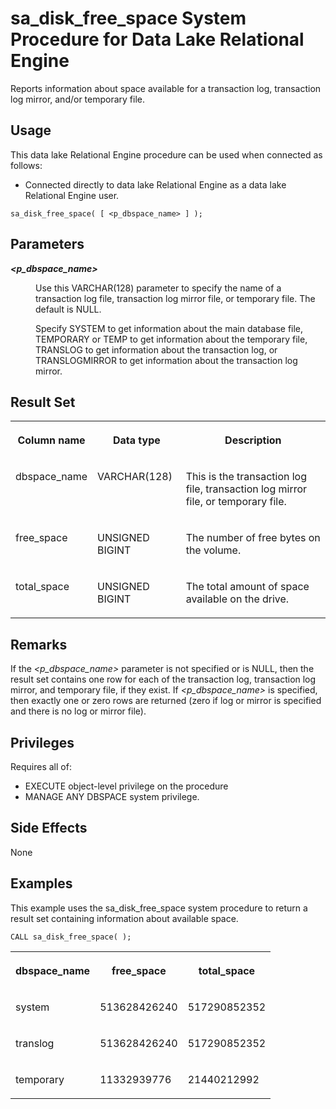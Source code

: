 <!-- loio3be5b0046c5f10148d0cfa4686fbb0ce -->

# sa\_disk\_free\_space System Procedure for Data Lake Relational Engine

Reports information about space available for a transaction log, transaction log mirror, and/or temporary file.



<a name="loio3be5b0046c5f10148d0cfa4686fbb0ce__section_idn_b13_b4b"/>

## Usage

This data lake Relational Engine procedure can be used when connected as follows:

-   Connected directly to data lake Relational Engine as a data lake Relational Engine user.



```
sa_disk_free_space( [ <p_dbspace_name> ] );
```



## Parameters


<dl>
<dt><b>

*<p\_dbspace\_name\>* 

</b></dt>
<dd>

Use this VARCHAR\(128\) parameter to specify the name of a transaction log file, transaction log mirror file, or temporary file. The default is NULL.

Specify SYSTEM to get information about the main database file, TEMPORARY or TEMP to get information about the temporary file, TRANSLOG to get information about the transaction log, or TRANSLOGMIRROR to get information about the transaction log mirror.



</dd>
</dl>



## Result Set


<table>
<tr>
<th valign="top">

Column name

</th>
<th valign="top">

Data type

</th>
<th valign="top">

Description

</th>
</tr>
<tr>
<td valign="top">

dbspace\_name

</td>
<td valign="top">

VARCHAR\(128\)

</td>
<td valign="top">

This is the transaction log file, transaction log mirror file, or temporary file.

</td>
</tr>
<tr>
<td valign="top">

free\_space

</td>
<td valign="top">

UNSIGNED BIGINT

</td>
<td valign="top">

The number of free bytes on the volume.

</td>
</tr>
<tr>
<td valign="top">

total\_space

</td>
<td valign="top">

UNSIGNED BIGINT

</td>
<td valign="top">

The total amount of space available on the drive.

</td>
</tr>
</table>



## Remarks

If the *<p\_dbspace\_name\>* parameter is not specified or is NULL, then the result set contains one row for each of the transaction log, transaction log mirror, and temporary file, if they exist. If *<p\_dbspace\_name\>* is specified, then exactly one or zero rows are returned \(zero if log or mirror is specified and there is no log or mirror file\).



## Privileges

Requires all of:

-   EXECUTE object-level privilege on the procedure
-   MANAGE ANY DBSPACE system privilege.



## Side Effects

None



## Examples

This example uses the sa\_disk\_free\_space system procedure to return a result set containing information about available space.

```
CALL sa_disk_free_space( );
```


<table>
<tr>
<th valign="top">

dbspace\_name

</th>
<th valign="top">

free\_space

</th>
<th valign="top">

total\_space

</th>
</tr>
<tr>
<td valign="top">

system

</td>
<td valign="top">

513628426240

</td>
<td valign="top">

517290852352

</td>
</tr>
<tr>
<td valign="top">

translog

</td>
<td valign="top">

513628426240

</td>
<td valign="top">

517290852352

</td>
</tr>
<tr>
<td valign="top">

temporary

</td>
<td valign="top">

11332939776

</td>
<td valign="top">

21440212992

</td>
</tr>
</table>

